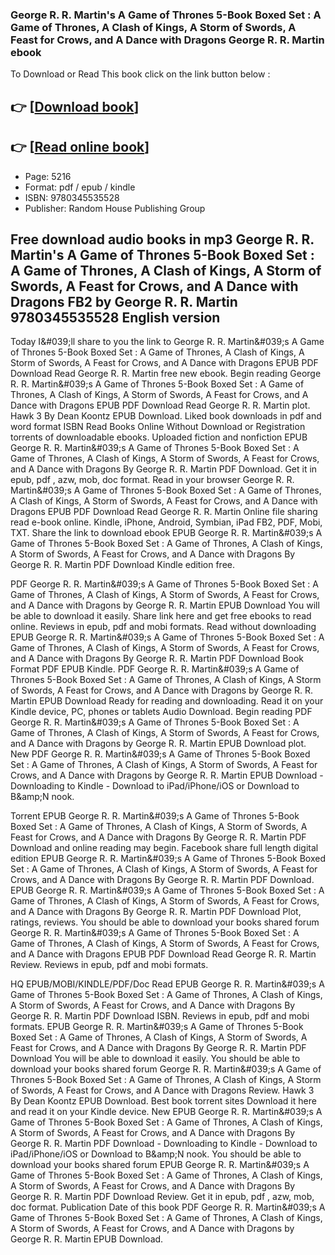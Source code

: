 ### George R. R. Martin's A Game of Thrones 5-Book Boxed Set : A Game of Thrones, A Clash of Kings, A Storm of Swords, A Feast for Crows, and A Dance with Dragons George R. R. Martin ebook

To Download or Read This book click on the link button below :

## 👉  [**[Download book](http://ebooksharez.info/download.php?group=book&from=github.com&id=719086&lnk=1066 "Download book")**]

## 👉  [**[Read online book](http://ebooksharez.info/download.php?group=book&from=github.com&id=719086&lnk=1066 "Read online book")**]


* Page: 5216
* Format: pdf / epub / kindle
* ISBN: 9780345535528
* Publisher: Random House Publishing Group



## Free download audio books in mp3 George R. R. Martin's A Game of Thrones 5-Book Boxed Set : A Game of Thrones, A Clash of Kings, A Storm of Swords, A Feast for Crows, and A Dance with Dragons FB2 by George R. R. Martin 9780345535528 English version


Today I&amp;#039;ll share to you the link to George R. R. Martin&amp;#039;s A Game of Thrones 5-Book Boxed Set : A Game of Thrones, A Clash of Kings, A Storm of Swords, A Feast for Crows, and A Dance with Dragons EPUB PDF Download Read George R. R. Martin free new ebook. Begin reading George R. R. Martin&amp;#039;s A Game of Thrones 5-Book Boxed Set : A Game of Thrones, A Clash of Kings, A Storm of Swords, A Feast for Crows, and A Dance with Dragons EPUB PDF Download Read George R. R. Martin plot. Hawk 3 By Dean Koontz EPUB Download. Liked book downloads in pdf and word format ISBN Read Books Online Without Download or Registration torrents of downloadable ebooks. Uploaded fiction and nonfiction EPUB George R. R. Martin&amp;#039;s A Game of Thrones 5-Book Boxed Set : A Game of Thrones, A Clash of Kings, A Storm of Swords, A Feast for Crows, and A Dance with Dragons By George R. R. Martin PDF Download. Get it in epub, pdf , azw, mob, doc format. Read in your browser George R. R. Martin&amp;#039;s A Game of Thrones 5-Book Boxed Set : A Game of Thrones, A Clash of Kings, A Storm of Swords, A Feast for Crows, and A Dance with Dragons EPUB PDF Download Read George R. R. Martin Online file sharing read e-book online. Kindle, iPhone, Android, Symbian, iPad FB2, PDF, Mobi, TXT. Share the link to download ebook EPUB George R. R. Martin&amp;#039;s A Game of Thrones 5-Book Boxed Set : A Game of Thrones, A Clash of Kings, A Storm of Swords, A Feast for Crows, and A Dance with Dragons By George R. R. Martin PDF Download Kindle edition free.

PDF George R. R. Martin&amp;#039;s A Game of Thrones 5-Book Boxed Set : A Game of Thrones, A Clash of Kings, A Storm of Swords, A Feast for Crows, and A Dance with Dragons by George R. R. Martin EPUB Download You will be able to download it easily. Share link here and get free ebooks to read online. Reviews in epub, pdf and mobi formats. Read without downloading EPUB George R. R. Martin&amp;#039;s A Game of Thrones 5-Book Boxed Set : A Game of Thrones, A Clash of Kings, A Storm of Swords, A Feast for Crows, and A Dance with Dragons By George R. R. Martin PDF Download Book Format PDF EPUB Kindle. PDF George R. R. Martin&amp;#039;s A Game of Thrones 5-Book Boxed Set : A Game of Thrones, A Clash of Kings, A Storm of Swords, A Feast for Crows, and A Dance with Dragons by George R. R. Martin EPUB Download Ready for reading and downloading. Read it on your Kindle device, PC, phones or tablets Audio Download. Begin reading PDF George R. R. Martin&amp;#039;s A Game of Thrones 5-Book Boxed Set : A Game of Thrones, A Clash of Kings, A Storm of Swords, A Feast for Crows, and A Dance with Dragons by George R. R. Martin EPUB Download plot. New PDF George R. R. Martin&amp;#039;s A Game of Thrones 5-Book Boxed Set : A Game of Thrones, A Clash of Kings, A Storm of Swords, A Feast for Crows, and A Dance with Dragons by George R. R. Martin EPUB Download - Downloading to Kindle - Download to iPad/iPhone/iOS or Download to B&amp;amp;N nook.

Torrent EPUB George R. R. Martin&amp;#039;s A Game of Thrones 5-Book Boxed Set : A Game of Thrones, A Clash of Kings, A Storm of Swords, A Feast for Crows, and A Dance with Dragons By George R. R. Martin PDF Download and online reading may begin. Facebook share full length digital edition EPUB George R. R. Martin&amp;#039;s A Game of Thrones 5-Book Boxed Set : A Game of Thrones, A Clash of Kings, A Storm of Swords, A Feast for Crows, and A Dance with Dragons By George R. R. Martin PDF Download. EPUB George R. R. Martin&amp;#039;s A Game of Thrones 5-Book Boxed Set : A Game of Thrones, A Clash of Kings, A Storm of Swords, A Feast for Crows, and A Dance with Dragons By George R. R. Martin PDF Download Plot, ratings, reviews. You should be able to download your books shared forum George R. R. Martin&amp;#039;s A Game of Thrones 5-Book Boxed Set : A Game of Thrones, A Clash of Kings, A Storm of Swords, A Feast for Crows, and A Dance with Dragons EPUB PDF Download Read George R. R. Martin Review. Reviews in epub, pdf and mobi formats.

HQ EPUB/MOBI/KINDLE/PDF/Doc Read EPUB George R. R. Martin&amp;#039;s A Game of Thrones 5-Book Boxed Set : A Game of Thrones, A Clash of Kings, A Storm of Swords, A Feast for Crows, and A Dance with Dragons By George R. R. Martin PDF Download ISBN. Reviews in epub, pdf and mobi formats. EPUB George R. R. Martin&amp;#039;s A Game of Thrones 5-Book Boxed Set : A Game of Thrones, A Clash of Kings, A Storm of Swords, A Feast for Crows, and A Dance with Dragons By George R. R. Martin PDF Download You will be able to download it easily. You should be able to download your books shared forum George R. R. Martin&amp;#039;s A Game of Thrones 5-Book Boxed Set : A Game of Thrones, A Clash of Kings, A Storm of Swords, A Feast for Crows, and A Dance with Dragons Review. Hawk 3 By Dean Koontz EPUB Download. Best book torrent sites Download it here and read it on your Kindle device. New EPUB George R. R. Martin&amp;#039;s A Game of Thrones 5-Book Boxed Set : A Game of Thrones, A Clash of Kings, A Storm of Swords, A Feast for Crows, and A Dance with Dragons By George R. R. Martin PDF Download - Downloading to Kindle - Download to iPad/iPhone/iOS or Download to B&amp;amp;N nook. You should be able to download your books shared forum EPUB George R. R. Martin&amp;#039;s A Game of Thrones 5-Book Boxed Set : A Game of Thrones, A Clash of Kings, A Storm of Swords, A Feast for Crows, and A Dance with Dragons By George R. R. Martin PDF Download Review. Get it in epub, pdf , azw, mob, doc format. Publication Date of this book PDF George R. R. Martin&amp;#039;s A Game of Thrones 5-Book Boxed Set : A Game of Thrones, A Clash of Kings, A Storm of Swords, A Feast for Crows, and A Dance with Dragons by George R. R. Martin EPUB Download.





